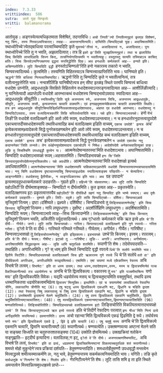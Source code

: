 ```yaml
---
index:  7.3.33
vrittiindex:  586
sutra:  आतो युक् चिण्कृतोः
vritti:  balamanorama 
---
```


आतोयुक्। अङ्गस्येत्यत्यधिकृतमाता विशेषितं, तदन्तविधिः। `अचो ञ्णिती'त्यो ञ्णितीत्यनुवृत्तं कृतएव विशेषणं, नतु चिणः, तस्य णित्त्वाऽव्यभिचारात्। तदाह-- आदन्तानामित्यादि। दायितेति।चिण्वदिट्पक्षे युक्। अदायिषातामिति। `स्थाध्वोरिच्चे'त्येतद्बाधित्वा परत्वाच्चिम्वदिटि कृते `घुमास्थे'तीत्त्वं न, अजादित्वात्त्वं न, अजादित्वात्। पुनः `स्थाध्वोरिच्चे'रिति तु न भवति, अझलादित्वात्। तत्र हि `इको झ'लिति सूत्रझलित्यनुवृत्तं। तथा च झलादिरेव सिच् किदिति लाभादिडादिः सिज्न कित्, तत्संनियोगादित्त्वमपि न भवतीत्याहुः। वस्तुतस्तु सत्यपि तस्मिन्नाऽत्र काचित् क्षतिः। सिचः कित्तवेऽप्यनिग्लक्षणया वृद्ध्या रूपसिद्धेरिति दिक्। अथ हनधातोः कर्मलकारे आह-- हन्यते इति। अचिण्णलोरिति। लुटि चिण्वदिटि वृद्धौ `हनस्तोऽचिण्णलो'रिति हनो नकारस्य तकारो न भवति, चिण्ववत्त्वादित्यर्थः। कुत्वमिति। तस्यणिति विहितस्याऽत्र चिण्वत्त्वात्प्राप्तिरिति भावः। घानिष्यते इति। `ऋद्धनो'रिति बाधित्वा नित्यत्वाच्चिण्वदिट। `ऋद्धनो'रिति तु चिण्वदिटि कृते न भवतीत्यनित्यं, तत्र वलीत्यनुवृत्तेरिति भावः। नन्वाशीर्लिङि घानिषीष्टेत्यत्र हन् सीष्ट इत#इ स्थिते परमपि चिण्वत्त्वं बाधित्वा वधादेशः प्राप्नोति, आद्र्धधातुके विवक्षिते विहितत्वेन वधादेशस्याऽन्तरङ्गत्वादित्यत आह-- आशीर्लिङीत्यादि। नु घानितेत्यादौ अप्राप्तेऽपि वधादेशे आरम्भात्कथं वधादेशस्य चिण्वद्भावोऽपवादः स्यादित्यत आह-- आद्र्धधातुके सीयुटीति। `स्यसिच्सीयु'डिति सूत्रे अजन्तस्य स्ये, अजन्तस्य सिचि, अजन्तस्य आद्र्धधातुके, सीयुटि, अजन्तस्य तासौ, इत्यजन्तस्य चत्वारि वाक्यानि। एवं हनग्रहदृशामप्येकैकस्य चत्वारि वाक्यानीति स्थितिः। तत्र हन आद्र्धधातुके सीयुटिचिण्वदिड्विधिर्निरवकाशत्वाद्वधादेशापवादः, अप्राप्त एव वधादेशे आरम्भात्। वधादेशस्तु न चिण्वदिटोऽपवादः, तस्य वध्यादित्यत्रकर्तरि लिङि चरितार्थत्वादिति भावः। पक्षे इति। चिण्वत्त्वाऽभावपक्षे। `हनो वध लिङी'ति वधादेशे वलादिलक्षणे इटि अतो लोपे रूपम्, वधादेशस्याऽदन्तत्वात्। न च हनधातोरनुदात्तत्वादुपदेशे एकाच्त्वात्तदीयवधादेशस्यापि तथाविधत्वादिह कथं वलादिलक्षम इडिति वाच्यम्, `एकाच उपदेशे' इत्यत्र `अच' इत्येकत्वसामथ्र्यादेकत्वे सिद्धे पुनरेकग्रहणबलेन इटि अतो लोपे रूपम्, वधादेशस्याऽदन्तत्वात्। न च हनधातोरनुदात्तत्वादुपदेशे एकाच्त्वात्तदीयवधादेशस्यापि तथाविधत्वादिह कथं वलादिलक्षण इडिति वाच्यम्, `एकाच उपदेशे' इत्यत्र `अच' इत्येकत्ववसामथ्र्यादेकत्वे सिद्धे पुनरकेग्रहणबलेन `य उपदेशे एकाजेव नतु कदाप्यनेका'जिति लभ्यते। तेन वधेर्हन्त्युपदेशमादाय एकाचोऽपि न निषेधः। आदेशोपदेशे अनेकाच्त्वादित्युक्तं प्राक्। लुङि तु सिचश्चिणि उपधावृद्धौ कुत्वेन घः। ` आत्मनेपदेष्वन्यतरस्या'मिति वधादेशाऽभावः। अघानिषातामिति। चिण्वदिटि वधादेशाऽभावपक्षे रूपम्।अहसातामिति। चिण्वदिडभावपक्षे `हनः सि'जिति कित्त्वादनुदात्तोपदेशेत्यनुनासिकलोपः। पक्षे अवधीति। `आत्मनेपदेष्वन्यतस्या'मिति वधादेशपक्षे इत्यर्थः अवधिषातामिति। `आत्मनेपदेष्वन्यतस्या'मिति वधादेशस्यापि पाक्षिकतयाऽप्राप्तेपि वधादेशे चिण्वत्त्वस्यारम्भन्नापवादत्वमिति भावः। ननु चिणि वधादेशस्य दृष्टत्वात्स्यादिषु चिण्वत्त्वाद्वधादेशः स्यादित्याशङ्क्य परिहरति-- न चेत्यादिना। आङ्गस्यैवेति। वधादेशस्तु द्वैतीयीकः, न त्वङ्गाधिकारस्थ इति भावः। अथ `ग्रह उपादाने' इत्यस्माददुपधात्कर्मलकारे उदाहरति-- गृह्यते इति। `ग्रहिज्ये'ति संप्रसारणम्। अथ लुटि तासि चिण्वदिटि `ग्रहोऽलिटी'ति दीर्घमाशङ्क्याह-- चिण्वदिटो न दीर्घत्वमिति। कुत इत्यत आह-- प्रकृतस्येति। वलादिलक्षणस्य इटः प्रकृतत्वात्तस्यैव `ग्रहोऽलिटी'ति दीर्घविधौ ग्रहणं नतु चिण्वदिट इति भाष्ये स्पष्टम्। अथ दृशेः कर्मलकारे उदाहरति-- दृश्यते इति। लिटि- ददृशे। लुटि तासि चिण्वदिट्पक्षे-- दर्शिता। चिण्वत्त्वाऽबावे `सृजिदृशो'रित्यम्। द्रष्टा।दर्शिष्यते। द्रक्ष्यते। दर्शिषीष्ट। चिण्वदिडभावे तु `लिङ्सिचावात्मनेपदेषु' इति सिचः कित्त्वात् `सृजिदृशो'रित्यम्न। नापि लघूपधगुणः। दृक्षीष्ट। अदर्शीतिँहिणि लघूपधगुणः। अदर्शिषातामिति। चिण्वदिटि रूपम्। चिण्वत्त्वाऽभावे त्वाह--सिचः कित्त्वादम्नेति। `लिङ्सिचावात्मनेपदेषु' इति सिचः कित्त्वात् `सृजिदृशो'रित्यम्न भवति, अकितीति पर्युदासादित्यर्थः। अथ गृ?धातोः कर्मलकारे यकि ऋत इत्त्वे `हलि चे'ति दीर्घे-- गीर्यते। जगरे। लुटि तासि चिण्वत्त्वपक्षे-- गारिता। चिण्वत्त्वाऽभावे वलादिलक्षणे इटि गुणे रपरत्वे-- गरिता गरीता। `वृ?तो वे'ति वा दीर्घः। गारिष्यते गरिष्यते गरीष्यते। गीर्यताम्। अगीर्यत। गीर्येत। गारिषीष्ट। चिण्वत्त्वाऽभावपक्षे तु `लिङ्सिचोरात्मनेपदेषु' इति इड्विकल्पः। इडभावपक्षे `उश्चे'ति कित्त्वम्। इत्त्वम्। रपरत्वम्। `हलि चे'ति दीर्घः। षत्वम्। गीर्षीष्ट। इट्पक्षे तु --गारिषीष्ट। लुङि-- अगारि। अगारिषाताम्। अगीर्षाताम्- अगरिषातामिति सिद्धवत्कृत्य आह-- लुङि ध्वमि चतुरधिकं शतमिति। `रूपाणी'ति शेषः। तदेवोपपादयति-- तथाहिति। अगारिध्वमिति। गृ? स् ध्वम् इति स्थिते चिण्वदिटि वृद्धौ रपरत्वे `धिचे'ति सलोपे रूपमिति भावः। द्वितीये त्विटीति। चिण्वदिडभावपपक्षे वलादितलक्षणे सिच इटि ऋकारस्य गुणे रपत्वे `धि चे'ति सलोपे `वतो वा' इति दीर्घविकल्पे अगरिध्वम्, अगरीध्वमिति रूपद्वयमित्यर्थः। एषामिति। एषां त्रयाणां मध्ये एकैकस्मिन् रेफस्य `अचि विभाषे'ति लत्वम्। `विभाषेटः' इति वा धस्य ढत्वम्। तथा धस्य,तदादेशढस्य,वस्य, मस्य च द्वित्वत्रयमित्येवं पञ्च वैकल्पिकानीत्यर्थः तत्र धढयोर्मस्य च `अनचि चे'ति द्वित्वविकल्पः। वकारस्य तु `मय' इति पञ्चमीमाश्रित्य `यणो मयः' इति द्वित्वविकल्पैति विवेकः। यद्यपि धढयोर्वस्य मसय् च द्वित्वचतुष्टयमिति वक्तुमुचितं, तथापि ढस्य धस्थानिकतया धढयोरेकत्वमभिप्रेत्य `द्वित्वत्रय'मित्युक्तिः। इत्थमिति। एवं च त्रयाणामेषां लत्वविकल्पे रेफवन्ति त्रीणि, लकारवन्ति त्रीणीति षट् (6)। एषु षट्सु धस्य द्वित्वविकल्पे एकधानि षट्, द्विधानि च षडिति द्वादश (12)। तथा रेफवत्सु त्रिषु लकारवत्सु च त्रिषु ढस्य द्वित्वविकल्पे एकढानि षट्, द्विढानि च षडिति द्वादश (12)। उभयेषामपि द्वादशानां मेलने चतुर्विंशतिः। (24)। एषु वस्य द्वित्वविकल्पे एकवानि चतुर्विंशति, द्विवानि चतुर्विंशतिरित्यष्टाचत्वारिंशत्। (48)। एषु मस्यद्वित्वविकल्पे एकमान्यष्टाचत्वारिंशत्,द्विमान्यष्टाचत्वारिंशदिति (96) षण्णवतिरित्यर्थः। लिङ्सिचोरितीति। चिण्वदिडभावपक्षे वलादिलक्षणस्य इटो `लिङ्सिचोरिति विकल्पितत्वात्तदभावपक्षे `उश्चे' ति सिचः कित्त्वाद्गुणाऽभावे ऋत इत्त्वे रपरत्वे `हलि चे'तिदीर्गे रेफादिणः परत्वात् `इणः षीध्व'मिति नित्यं ढत्वे अर्गीढ्वमिति रूपमित्यर्थः। ढवमानामिति। ढस्य `अचो रहाभ्या'मिति द्वित्वविकल्पे एकढं द्विढमिति द्वे रूपे। तयोर्वस्य `यणो मयः' इति द्वित्वविकल्पे एकवे द्वे , द्विवे द्वे इति चत्वारि (4)। एषु चतुर्षु मस्य `अनचि चे'ति द्वित्वविकल्पे एकमानि चत्वारि, द्विमानि चत्वारीत्यष्टौ (8) रूपाणीत्यर्थः। षण्णवत्येति। उक्तषण्णवत्या अष्टानां मेलने सति या सङ्ख्या सिध्यति सा चतुरुत्तरशतसङ्क्या (104) उक्तेति ज्ञेयमित्यर्थः। उक्तप्रक्रियां श्लोकेन सङ्गृह्णाति-- इट्दीर्घ इत्यादिना। वलादिलक्,ण इट्, `वृ?तो वे'ति दीर्घः। अजन्तलक्षणश्चिण्वदिट्, `अचि विभाषे'ति लत्वं, `विभाषेट' इति वा ढत्वं, धढवमानां द्वित्वत्रिकमित्यष्टानां विकल्पाच्चतुरधिकं शतं रूपाणीत्यर्थः। `शमय्ते मोहो मुकुन्देने'त्यत्र प्रक्रियां दर्शयति-- हेतुमण्ण्यन्तादिति। शमधातोर्हेतुमण्णौ उपधावृद्धौ मन्तत्वेन मित्त्वाद्ध्रस्वे शमीत्यस्मात्कर्मणि लः, नतु भावे, हेतुमण्ण्यन्तस्य सकर्मकत्वनियमादिति भावः। यगिति। तङि कृते `सार्वधातुके य'गित्यनेन'ति शेषः। णिलोप इति। `णेरनिटीत्यनेने'ति शेषः। लुटि तासि शमि इ ता इति स्थिते अमन्तत्वेन मित्त्वान्नित्यमुपधाह्रस्वे प्राप्ते---

